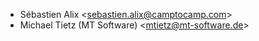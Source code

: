 - Sébastien Alix \<<sebastien.alix@camptocamp.com>\>
- Michael Tietz (MT Software) \<<mtietz@mt-software.de>\>
